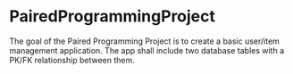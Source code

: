 # PairedProgrammingProject
The goal of the Paired Programming Project is to create a basic user/item management application. The app shall include two database tables with a PK/FK relationship between them.
